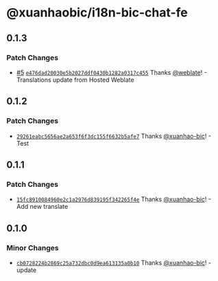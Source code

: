 # @xuanhaobic/i18n-bic-chat-fe

## 0.1.3

### Patch Changes

- [#5](https://github.com/xuanhao-bic/weblate-test/pull/5) [`e476dad20030e5b2027ddf0430b1282a0317c455`](https://github.com/xuanhao-bic/weblate-test/commit/e476dad20030e5b2027ddf0430b1282a0317c455) Thanks [@weblate](https://github.com/weblate)! - Translations update from Hosted Weblate

## 0.1.2

### Patch Changes

- [`29261eabc5656ae2a653f6f3dc155f6632b5afe7`](https://github.com/xuanhao-bic/weblate-test/commit/29261eabc5656ae2a653f6f3dc155f6632b5afe7) Thanks [@xuanhao-bic](https://github.com/xuanhao-bic)! - Test

## 0.1.1

### Patch Changes

- [`15fc8910084960e2c1a2976d839195f342265f4e`](https://github.com/xuanhao-bic/weblate-test/commit/15fc8910084960e2c1a2976d839195f342265f4e) Thanks [@xuanhao-bic](https://github.com/xuanhao-bic)! - Add new translate

## 0.1.0

### Minor Changes

- [`cb0728224b2869c25a732dbc0d9ea613135a0b10`](https://github.com/xuanhao-bic/weblate-test/commit/cb0728224b2869c25a732dbc0d9ea613135a0b10) Thanks [@xuanhao-bic](https://github.com/xuanhao-bic)! - update
